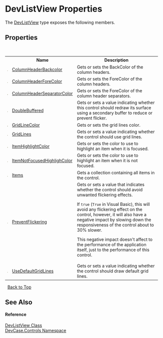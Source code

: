 # DevListView Properties
 

The <a href="T_DevCase_Controls_DevListView">DevListView</a> type exposes the following members.


## Properties
&nbsp;<table><tr><th></th><th>Name</th><th>Description</th></tr><tr><td>![Public property](media/pubproperty.gif "Public property")</td><td><a href="P_DevCase_Controls_DevListView_ColumnHeaderBackcolor">ColumnHeaderBackcolor</a></td><td>
Gets or sets the BackColor of the column headers.</td></tr><tr><td>![Public property](media/pubproperty.gif "Public property")</td><td><a href="P_DevCase_Controls_DevListView_ColumnHeaderForeColor">ColumnHeaderForeColor</a></td><td>
Gets or sets the ForeColor of the column headers.</td></tr><tr><td>![Public property](media/pubproperty.gif "Public property")</td><td><a href="P_DevCase_Controls_DevListView_ColumnHeaderSeparatorColor">ColumnHeaderSeparatorColor</a></td><td>
Gets or sets the ForeColor of the column header separators.</td></tr><tr><td>![Public property](media/pubproperty.gif "Public property")</td><td><a href="P_DevCase_Controls_DevListView_DoubleBuffered">DoubleBuffered</a></td><td>
Gets or sets a value indicating whether this control should redraw its surface using a secondary buffer to reduce or prevent flicker.</td></tr><tr><td>![Public property](media/pubproperty.gif "Public property")</td><td><a href="P_DevCase_Controls_DevListView_GridLineColor">GridLineColor</a></td><td>
Gets or sets the grid lines color.</td></tr><tr><td>![Public property](media/pubproperty.gif "Public property")</td><td><a href="P_DevCase_Controls_DevListView_GridLines">GridLines</a></td><td>
Gets or sets a value indicating whether the control should use grid lines.</td></tr><tr><td>![Public property](media/pubproperty.gif "Public property")</td><td><a href="P_DevCase_Controls_DevListView_ItemHighlightColor">ItemHighlightColor</a></td><td>
Gets or sets the color to use to highlight an item when it is focused.</td></tr><tr><td>![Public property](media/pubproperty.gif "Public property")</td><td><a href="P_DevCase_Controls_DevListView_ItemNotFocusedHighlighColor">ItemNotFocusedHighlighColor</a></td><td>
Gets or sets the color to use to highlight an item when it is not focused.</td></tr><tr><td>![Public property](media/pubproperty.gif "Public property")</td><td><a href="P_DevCase_Controls_DevListView_Items">Items</a></td><td>
Gets a collection containing all items in the control.</td></tr><tr><td>![Public property](media/pubproperty.gif "Public property")</td><td><a href="P_DevCase_Controls_DevListView_PreventFlickering">PreventFlickering</a></td><td>
Gets or sets a value that indicates whether the control should avoid unwanted flickering effects. 

 If `true` (`True` in Visual Basic), this will avoid any flickering effect on the control, however, it will also have a negative impact by slowing down the responsiveness of the control about to 30% slower. 

 This negative impact doesn't affect to the performance of the application itself, just to the performance of this control.</td></tr><tr><td>![Public property](media/pubproperty.gif "Public property")</td><td><a href="P_DevCase_Controls_DevListView_UseDefaultGridLines">UseDefaultGridLines</a></td><td>
Gets or sets a value indicating whether the control should draw default grid lines.</td></tr></table>&nbsp;
<a href="#devlistview-properties">Back to Top</a>

## See Also


#### Reference
<a href="T_DevCase_Controls_DevListView">DevListView Class</a><br /><a href="N_DevCase_Controls">DevCase.Controls Namespace</a><br />